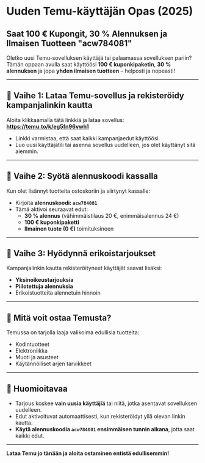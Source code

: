 # Uuden Temu-käyttäjän Opas (2025) 
## Saat 100 € Kupongit, 30 % Alennuksen ja Ilmaisen Tuotteen "acw784081"

Oletko uusi Temu-sovelluksen käyttäjä tai palaamassa sovelluksen pariin? Tämän oppaan avulla saat käyttöösi **100 € kuponkipaketin**, **30 % alennuksen** ja jopa **yhden ilmaisen tuotteen** – helposti ja nopeasti!

---

## 🔹 Vaihe 1: Lataa Temu-sovellus ja rekisteröidy kampanjalinkin kautta

Aloita klikkaamalla tätä linkkiä ja lataa sovellus:  
**https://temu.to/k/eg5fn96vwh1**

- Linkki varmistaa, että saat kaikki kampanjaedut käyttöösi.
- Luo uusi käyttäjätili tai asenna sovellus uudelleen, jos olet käyttänyt sitä aiemmin.

---

## 🔹 Vaihe 2: Syötä alennuskoodi kassalla

Kun olet lisännyt tuotteita ostoskoriin ja siirtynyt kassalle:

- Kirjoita **alennuskoodi: `acw784081`**
- Tämä aktivoi seuraavat edut:
  - **30 % alennus** (vähimmäistilaus 20 €, enimmäisalennus 24 €)
  - **100 € kuponkipaketti**
  - **Ilmainen tuote (0 €)** toimituksineen

---

## 🔹 Vaihe 3: Hyödynnä erikoistarjoukset

Kampanjalinkin kautta rekisteröityneet käyttäjät saavat lisäksi:

- **Yksinoikeustarjouksia**
- **Piilotettuja alennuksia**
- Erikoistuotteita alennetuin hinnoin

---

## 🔹 Mitä voit ostaa Temusta?

Temussa on tarjolla laaja valikoima edullisia tuotteita:

- Kodintuotteet  
- Elektroniikka  
- Muoti ja asusteet  
- Käytännölliset arjen tarvikkeet

---

## 🔹 Huomioitavaa

- Tarjous koskee **vain uusia käyttäjiä** tai niitä, jotka asentavat sovelluksen uudelleen.
- Edut aktivoituvat automaattisesti, kun rekisteröidyt yllä olevan linkin kautta.
- **Käytä alennuskoodia `acw784081` ensimmäisen tunnin aikana**, jotta saat kaikki edut.

---

**Lataa Temu jo tänään ja aloita ostaminen entistä edullisemmin!**

